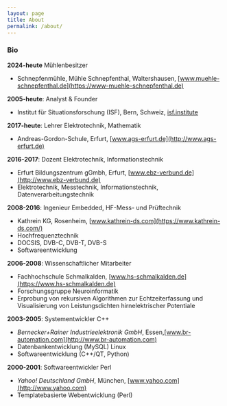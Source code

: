 ```yaml
---
layout: page
title: About
permalink: /about/
---
```


### Bio
**2024-heute** Mühlenbesitzer
* Schnepfenmühle, Mühle Schnepfenthal, Waltershausen, [www.muehle-schnepfenthal.de](https://www-muehle-schnepfenthal.de)

**2005-heute**: Analyst & Founder
* Institut für Situationsforschung (ISF), Bern, Schweiz, [isf.institute](https://isf.institute)

**2017-heute**: Lehrer Elektrotechnik, Mathematik
* Andreas-Gordon-Schule, Erfurt, [www.ags-erfurt.de](http://www.ags-erfurt.de)

**2016-2017**: Dozent Elektrotechnik, Informationstechnik
* Erfurt Bildungszentrum gGmbh, Erfurt, [www.ebz-verbund.de](http://www.ebz-verbund.de)
* Elektrotechnik, Messtechnik, Informationstechnik, Datenverarbeitungstechnik

**2008-2016**: Ingenieur Embedded, HF-Mess- und Prüftechnik
* Kathrein KG, Rosenheim, [www.kathrein-ds.com](https://www.kathrein-ds.com/)
* Hochfrequenztechnik
* DOCSIS, DVB-C, DVB-T, DVB-S
* Softwareentwicklung

**2006-2008**: Wissenschaftlicher Mitarbeiter
* Fachhochschule Schmalkalden, [www.hs-schmalkalden.de](https://www.hs-schmalkalden.de)
* Forschungsgruppe Neuroinformatik
* Erprobung von rekursiven Algorithmen zur Echtzeiterfassung und Visualisierung von Leistungsdichten hirnelektrischer Potentiale

**2003-2005**: Systementwickler C++
* *Bernecker+Rainer Industrieelektronik GmbH*, Essen,[www.br-automation.com](http://www.br-automation.com)
* Datenbankentwicklung (MySQL) Linux
* Softwareentwicklung (C++/QT, Python)

**2000-2001**: Softwareentwickler Perl
* *Yahoo! Deutschland GmbH*, München, [www.yahoo.com](http://www.yahoo.com)
* Templatebasierte Webentwicklung (Perl)


